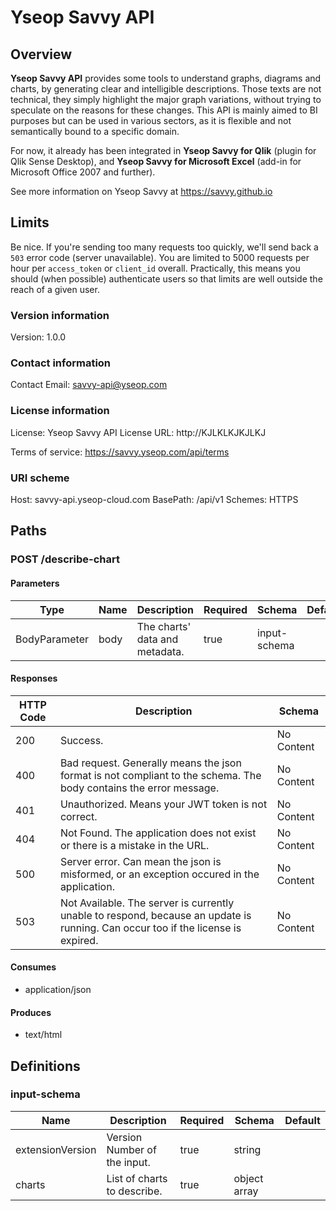 # Yseop Savvy API

## Overview

**Yseop Savvy API** provides some tools to understand graphs, diagrams and charts, by generating clear and intelligible descriptions. Those texts are not technical, they simply highlight the major graph variations, without trying to speculate on the reasons for these changes. This API is mainly aimed to BI purposes but can be used in various sectors, as it is flexible and not semantically bound to a specific domain.

For now, it already has been integrated in **Yseop Savvy for Qlik** (plugin for Qlik Sense Desktop), and **Yseop Savvy for Microsoft Excel** (add-in for Microsoft Office 2007 and further).

See more information on Yseop Savvy at https://savvy.github.io

## Limits

Be nice. If you're sending too many requests too quickly, we'll send back a
`503` error code (server unavailable).
You are limited to 5000 requests per hour per `access_token` or `client_id`
overall. Practically, this means you should (when possible) authenticate
users so that limits are well outside the reach of a given user.


### Version information
Version: 1.0.0

### Contact information
Contact Email: savvy-api@yseop.com

### License information
License: Yseop Savvy API
License URL: http://KJLKLKJKJLKJ

Terms of service: https://savvy.yseop.com/api/terms

### URI scheme
Host: savvy-api.yseop-cloud.com
BasePath: /api/v1
Schemes: HTTPS

## Paths

### POST /describe-chart

#### Parameters

|Type|Name|Description|Required|Schema|Default|
|----|----|----|----|----|----|
|BodyParameter|body|The charts' data and metadata.|true|input-schema||


#### Responses

|HTTP Code|Description|Schema|
|----|----|----|
|200|Success.|No Content|
|400|Bad request. Generally means the json format is not compliant to the schema. The body contains the error message.|No Content|
|401|Unauthorized. Means your JWT token is not correct.|No Content|
|404|Not Found. The application does not exist or there is a mistake in the URL.|No Content|
|500|Server error. Can mean the json is misformed, or an exception occured in the application.|No Content|
|503|Not Available. The server is currently unable to respond, because an update is running. Can occur too if the license is expired.|No Content|


#### Consumes

* application/json

#### Produces

* text/html

## Definitions

### input-schema

|Name|Description|Required|Schema|Default|
|----|----|----|----|----|
|extensionVersion|Version Number of the input.|true|string||
|charts|List of charts to describe.|true|object array||

